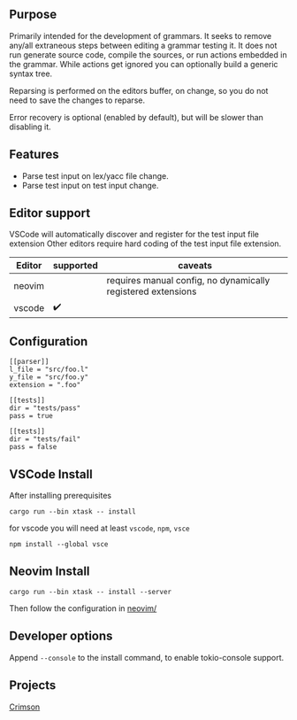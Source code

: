## Purpose

Primarily intended for the development of grammars.
It seeks to remove any/all extraneous steps between editing a grammar testing it.
It does not run generate source code, compile the sources, or run actions embedded in the grammar.
While actions get ignored you can optionally build a generic syntax tree.

Reparsing is performed on the editors buffer, on change, so you do not need to save the changes to reparse.


Error recovery is optional (enabled by default), but will be slower than disabling it.

## Features

* Parse test input on lex/yacc file change.
* Parse test input on test input change.

## Editor support

VSCode will automatically discover and register for the test input file extension
Other editors require hard coding of the test input file extension.


| Editor  | supported | caveats |
| ------- | ----------|------------------------------------------------------------- |
| neovim  |           | requires manual config, no dynamically registered extensions |
| vscode  | :heavy_check_mark: | |

## Configuration
```
[[parser]]
l_file = "src/foo.l"
y_file = "src/foo.y"
extension = ".foo"

[[tests]]
dir = "tests/pass"
pass = true

[[tests]]
dir = "tests/fail"
pass = false
```

## VSCode Install

After installing prerequisites

```
cargo run --bin xtask -- install
```
for vscode you will need at least `vscode`, `npm`, `vsce`

```
npm install --global vsce
```

## Neovim Install

```
cargo run --bin xtask -- install --server
````
Then follow the configuration in [neovim/](neovim/README.md) 

## Developer options
Append `--console` to the install command, to enable tokio-console support. 

## Projects
[Crimson](https://github.com/ratmice/crimson)
